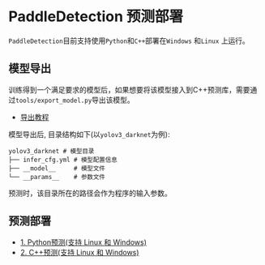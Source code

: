 # PaddleDetection 预测部署

`PaddleDetection`目前支持使用`Python`和`C++`部署在`Windows` 和`Linux` 上运行。

## 模型导出
训练得到一个满足要求的模型后，如果想要将该模型接入到C++预测库，需要通过`tools/export_model.py`导出该模型。

- [导出教程](../docs/advanced_tutorials/deploy/EXPORT_MODEL.md)

模型导出后, 目录结构如下(以`yolov3_darknet`为例):
```
yolov3_darknet # 模型目录
├── infer_cfg.yml # 模型配置信息
├── __model__     # 模型文件
└── __params__    # 参数文件
```

预测时，该目录所在的路径会作为程序的输入参数。

## 预测部署
- [1. Python预测(支持 Linux 和 Windows)](./python/)
- [2. C++预测(支持 Linux 和 Windows)](./cpp/)
